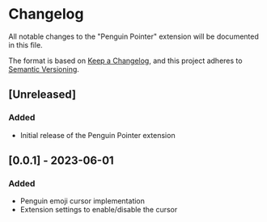 # Changelog

All notable changes to the "Penguin Pointer" extension will be documented in this file.

The format is based on [Keep a Changelog](https://keepachangelog.com/en/1.0.0/), and this project adheres to [Semantic Versioning](https://semver.org/spec/v2.0.0.html).

## [Unreleased]

### Added
- Initial release of the Penguin Pointer extension

## [0.0.1] - 2023-06-01

### Added
- Penguin emoji cursor implementation
- Extension settings to enable/disable the cursor